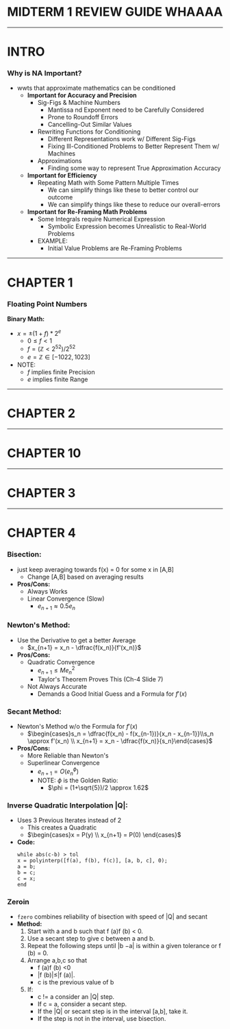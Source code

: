 # MIDTERM 1 REVIEW GUIDE WHAAAA 
-------
# INTRO

### Why is NA Important?
- wwts that approximate mathematics can be conditioned 
    - **Important for Accuracy and Precision**
        - Sig-Figs & Machine Numbers 
            - Mantissa nd Exponent need to be Carefully Considered 
            - Prone to Roundoff Errors 
            - Cancelling-Out Similar Values 
        - Rewriting Functions for Conditioning 
            - Different Representations work w/ Different Sig-Figs 
            - Fixing Ill-Conditioned Problems to Better Represent Them w/ Machines
        - Approximations
            - Finding some way to represent True Approximation Accuracy
    - **Important for Efficiency** 
        - Repeating Math with Some Pattern Multiple Times 
            - We can simplify things like these to better control our outcome
            - We can simplify things like these to reduce our overall-errors 
    - **Important for Re-Framing Math Problems** 
        - Some Integrals require Numerical Expression 
            - Symbolic Expression becomes Unrealistic to Real-World Problems
        - EXAMPLE: 
            - Initial Value Problems are Re-Framing Problems

-------
# CHAPTER 1

### Floating Point Numbers
**Binary Math:**
- $x = \pm(1+f) * 2^e$
    - $0 \leq f < 1$
    - $f = (\mathbb{Z} < 2^{52}) / 2^{52}$
    - $e = \mathbb{Z} \in [-1022, 1023]$
- NOTE:    
    - $f$ implies finite Precision
    - $e$ implies finite Range

-------
# CHAPTER 2 
-------
# CHAPTER 10
-------
# CHAPTER 3
-------
# CHAPTER 4

### Bisection:
- just keep averaging towards f(x) = 0 for some x in [A,B] 
    - Change [A,B] based on averaging results
- **Pros/Cons:**
    - Always Works
    - Linear Convergence (Slow) 
        - $e_{n+1} \approx 0.5e_n$

### Newton's Method:
- Use the Derivative to get a better Average 
    - $x_{n+1} = x_n - \dfrac{f(x_n)}{f'(x_n)}$
- **Pros/Cons:**
    - Quadratic Convergence
        - $e_{n+1} \leq Me_n^2$
        - Taylor's Theorem Proves This (Ch-4 Slide 7)
    - Not Always Accurate 
        - Demands a Good Initial Guess and a Formula for $f'(x)$

### Secant Method:
- Newton's Method w/o the Formula for $f'(x)$
    - $\begin{cases}s_n = \dfrac{f(x_n) - f(x_{n-1})}{x_n - x_{n-1}}\\s_n \approx f'(x_n) \\ x_{n+1} = x_n - \dfrac{f(x_n)}{s_n}\end{cases}$
- **Pros/Cons:**
    - More Reliable than Newton's
    - Superlinear Convergence 
        - $e_{n+1} = O(e_n^\phi)$
        - NOTE: $\phi$ is the Golden Ratio:
            - $\phi = (1+\sqrt{5})/2 \approx 1.62$

### Inverse Quadratic Interpolation |Q|: 
- Uses 3 Previous Iterates instead of 2
    - This creates a Quadratic 
    - $\begin{cases}x = P(y) \\ x_{n+1} = P(0) \end{cases}$
- **Code:**
    ```
    while abs(c-b) > tol
    x = polyinterp([f(a), f(b), f(c)], [a, b, c], 0);
    a = b;
    b = c;
    c = x;
    end
    ```

### Zeroin
- `fzero` combines reliability of bisection with speed of |Q| and secant 
- **Method:**
    1. Start with a and b such that f (a)f (b) < 0.
    2. Use a secant step to give c between a and b.
    3. Repeat the following steps until |b −a| is within a given tolerance or f (b) = 0.
    4. Arrange a,b,c so that
        - f (a)f (b) <0
        - |f (b)|≤|f (a)|.
        - c is the previous value of b
    5. If:
        - c != a consider an |Q| step.
        - If c = a, consider a secant step.
        - If the |Q| or secant step is in the interval [a,b], take it.
        - If the step is not in the interval, use bisection.